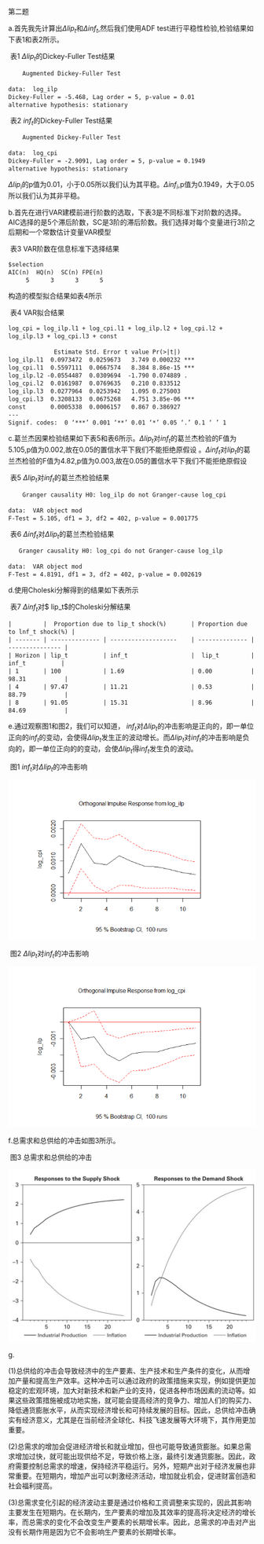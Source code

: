 第二题

a.首先我先计算出$\Delta lip_t$和$\Delta inf_t$,然后我们使用ADF test进行平稳性检验,检验结果如下表1和表2所示。

​                                                           表1 $\Delta lip_t$的Dickey-Fuller Test结果

```
	Augmented Dickey-Fuller Test

data:  log_ilp
Dickey-Fuller = -5.468, Lag order = 5, p-value = 0.01
alternative hypothesis: stationary
```

​                                                              表2 $inf_t$的Dickey-Fuller Test结果

```
	Augmented Dickey-Fuller Test

data:  log_cpi
Dickey-Fuller = -2.9091, Lag order = 5, p-value = 0.1949
alternative hypothesis: stationary
```

$\Delta lip_i$的p值为0.01，小于0.05所以我们认为其平稳。$\Delta inf_i$,p值为0.1949，大于0.05所以我们认为其非平稳。

b.首先在进行VAR建模前进行阶数的选取，下表3是不同标准下对阶数的选择。AIC选择的是5个滞后阶数，SC是3阶的滞后阶数。我们选择对每个变量进行3阶之后期和一个常数估计变量VAR模型

​                                                            表3  VAR阶数在信息标准下选择结果

```
$selection
AIC(n)  HQ(n)  SC(n) FPE(n) 
     5      3      3      5 
```

构造的模型拟合结果如表4所示

​                                                                 表4 VAR拟合结果

```
log_cpi = log_ilp.l1 + log_cpi.l1 + log_ilp.l2 + log_cpi.l2 + log_ilp.l3 + log_cpi.l3 + const 

             Estimate Std. Error t value Pr(>|t|)    
log_ilp.l1  0.0973472  0.0259673   3.749 0.000232 ***
log_cpi.l1  0.5597111  0.0667574   8.384 8.86e-15 ***
log_ilp.l2 -0.0554487  0.0309694  -1.790 0.074889 .  
log_cpi.l2  0.0161987  0.0769635   0.210 0.833512    
log_ilp.l3  0.0277964  0.0253942   1.095 0.275003    
log_cpi.l3  0.3208133  0.0675268   4.751 3.85e-06 ***
const       0.0005338  0.0006157   0.867 0.386927    
---
Signif. codes:  0 ‘***’ 0.001 ‘**’ 0.01 ‘*’ 0.05 ‘.’ 0.1 ‘ ’ 1
```

c.葛兰杰因果检验结果如下表5和表6所示。$\Delta lip_t$对$inf_t$的葛兰杰检验的F值为5.105,p值为0.002,故在0.05的置信水平下我们不能拒绝原假设 。$\Delta inf_t$对$lip_t$的葛兰杰检验的F值为4.82,p值为0.003,故在0.05的置信水平下我们不能拒绝原假设

​                                                              表5 $\Delta lip_t$对$inf_t$的葛兰杰检验结果

```
	Granger causality H0: log_ilp do not Granger-cause log_cpi

data:  VAR object mod
F-Test = 5.105, df1 = 3, df2 = 402, p-value = 0.001775
```

​                                                               表6 $\Delta inf_t$对$\Delta lip_t$的葛兰杰检验结果

```
   Granger causality H0: log_cpi do not Granger-cause log_ilp

data:  VAR object mod
F-Test = 4.8191, df1 = 3, df2 = 402, p-value = 0.002619
```

d.使用Choleski分解得到的结果如下表所示

​                                                                              表7  $\Delta inf_t$对$ lip_t$的Choleski分解结果

```
|         |  Proportion due to lip_t shock(%)       | Proportion due to lnf_t shock(%) |     
| ------- | -------------- | -------------------    | -------------- | --------------- |
| Horizon | lip_t          | inf_t                  |  lip_t         |  inf_t          |
| 1       | 100            | 1.69                   | 0.00           | 98.31           |
| 4       | 97.47          | 11.21                  | 0.53           | 88.79           |
| 8       | 91.05          | 15.31                  | 8.96           | 84.69           |
```

e.通过观察图1和图2，我们可以知道， $inf_t$对$\Delta lip_t$的冲击影响是正向的，即一单位正向的$inf_t$的变动，会使得$\Delta lip_t$发生正的波动增长。而$\Delta lip_t$对$inf_t$的冲击影响是负向的，即一单位正向的的变动，会使$\Delta lip_t$得$inf_t$发生负的波动。

​                                                               图1  $inf_t$对$\Delta lip_t$的冲击影响

![ilp](%E7%AC%AC%E4%BA%8C%E9%A2%98.assets/ilp.png)

​                                                         图2 $\Delta lip_t$对$inf_t$的冲击影响

![cpi](%E7%AC%AC%E4%BA%8C%E9%A2%98.assets/cpi.png)

f.总需求和总供给的冲击如图3所示。

​                                                           图3 总需求和总供给的冲击

![QQ图片20230519201823](%E7%AC%AC%E4%BA%8C%E9%A2%98.assets/QQ%E5%9B%BE%E7%89%8720230519201823.png)

g.

(1)总供给的冲击会导致经济中的生产要素、生产技术和生产条件的变化，从而增加产量和提高生产效率。这种冲击可以通过政府的政策措施来实现，例如提供更加稳定的宏观环境，加大对新技术和新产业的支持，促进各种市场因素的流动等。如果这些政策措施被成功地实施，就可能会提高经济的竞争力、增加人们的购买力、降低通货膨胀水平，从而实现经济增长和可持续发展的目标。因此，总供给冲击确实有经济意义，尤其是在当前经济全球化、科技飞速发展等大环境下，其作用更加重要。

(2)总需求的增加会促进经济增长和就业增加，但也可能导致通货膨胀。如果总需求增加过快，就可能出现供给不足，导致价格上涨，最终引发通货膨胀。因此，政府需要控制总需求的增速，保持经济平稳运行。另外，短期产出对于经济发展也非常重要。在短期内，增加产出可以刺激经济活动，增加就业机会，促进财富创造和社会福利提高。

(3)总需求变化引起的经济波动主要是通过价格和工资调整来实现的，因此其影响主要发生在短期内。在长期内，生产要素的增加及其效率的提高将决定经济的增长率，而总需求的变化不会改变生产要素的长期增长率。因此，总需求的冲击对产出没有长期作用是因为它不会影响生产要素的长期增长率。

